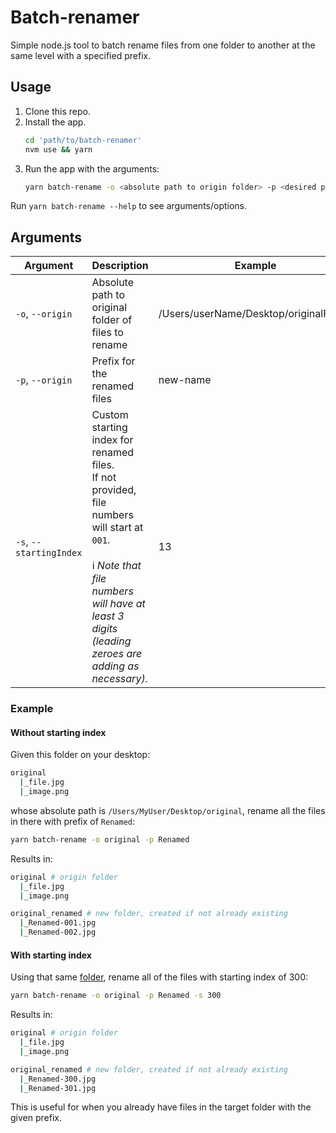 # Batch-renamer

Simple node.js tool to batch rename files from one folder to another at the same level with a specified prefix.

## Usage

1. Clone this repo.
1. Install the app.
   ```bash
   cd 'path/to/batch-renamer'
   nvm use && yarn
   ```
1. Run the app with the arguments:
   ```bash
   yarn batch-rename -o <absolute path to origin folder> -p <desired prefix>
   ```

Run `yarn batch-rename --help` to see arguments/options.

## Arguments

<table>
  <thead>
    <tr>
      <th>Argument</th>
      <th>Description</th>
      <th>Example</th>
      <th>Required?</th>
    </tr>
  </thead>
  <tr>
    <td><code>-o</code>, <code>--origin</code></td>
    <td>Absolute path to original folder of files to rename</td>
    <td>/Users/userName/Desktop/originalFolder</td>
    <td>Yes</td>
  </tr>
  <tr>
    <td><code>-p</code>, <code>--origin</code></td>
    <td>Prefix for the renamed files</td>
    <td>new-name</td>
    <td>Yes</td>
  </tr>
  <tr>
    <td><code>-s</code>, <code>--startingIndex</code></td>
    <td>
      Custom starting index for renamed files.
      <br />
      If not provided, file numbers will start at <code>001</code>.
      <br /><br />
      ℹ️ <em>Note that file numbers will have at least 3 digits (leading zeroes are adding as necessary).</em>
    </td>
    <td>13</td>
    <td>No</td>
  </tr>
</table>
         
### Example

#### Without starting index

Given this folder on your desktop:

```bash
original
  |_file.jpg
  |_image.png
```

whose absolute path is `/Users/MyUser/Desktop/original`, rename all the files in there with prefix of `Renamed`:

```bash
yarn batch-rename -o original -p Renamed
```

Results in:

```bash
original # origin folder
  |_file.jpg
  |_image.png

original_renamed # new folder, created if not already existing
  |_Renamed-001.jpg
  |_Renamed-002.jpg
```

#### With starting index

Using that same [folder](#without-starting-index), rename all of the files with starting index of 300:

```bash
yarn batch-rename -o original -p Renamed -s 300
```

Results in:

```bash
original # origin folder
  |_file.jpg
  |_image.png

original_renamed # new folder, created if not already existing
  |_Renamed-300.jpg
  |_Renamed-301.jpg
```

This is useful for when you already have files in the target folder with the given prefix.
